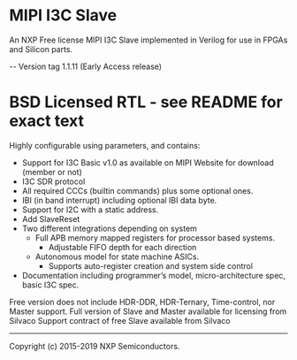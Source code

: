 # MIPI I3C Slave

An NXP Free license MIPI I3C Slave implemented in Verilog for use in FPGAs and Silicon parts.

-- Version tag 1.1.11 (Early Access release)

# BSD Licensed RTL - see README for exact text

Highly configurable using parameters, and contains:

- Support for I3C Basic v1.0 as available on MIPI Website for download (member or not)
- I3C SDR protocol
- All required CCCs (builtin commands) plus some optional ones.
- IBI (in band interrupt) including optional IBI data byte.
- Support for I2C with a static address.
- Add SlaveReset
- Two different integrations depending on system
  - Full APB memory mapped registers for processor based systems.
    - Adjustable FIFO depth for each direction
  - Autonomous model for state machine ASICs.
    - Supports auto-register creation and system side control
- Documentation including programmer’s model, micro-architecture spec, basic I3C spec.

Free version does not include HDR-DDR, HDR-Ternary, Time-control, nor Master support.
Full version of Slave and Master available for licensing from Silvaco
Support contract of free Slave available from Silvaco

---
Copyright (c) 2015-2019 NXP Semiconductors.
